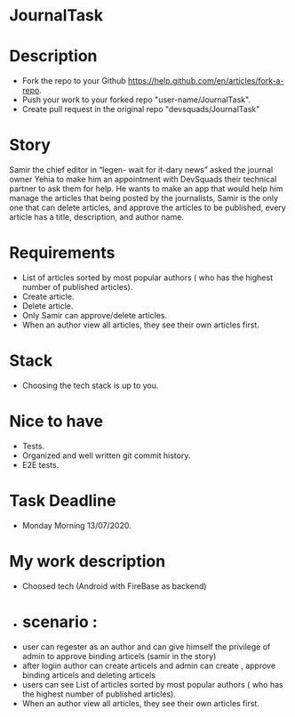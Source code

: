 # JournalTask

# Description
- Fork the repo to your Github https://help.github.com/en/articles/fork-a-repo.
- Push your work to your forked repo "user-name/JournalTask".
- Create pull request in the original repo "devsquads/JournalTask"

# Story
Samir the chief editor in “legen- wait for it-dary news” asked the journal owner Yehia to make him an appointment with DevSquads their technical partner to ask them for help.
He wants to make an app that would help him manage the articles that being posted by the journalists, Samir is the only one that can delete articles, and approve the articles to be published, every article has a title, description, and author name.


# Requirements
- List of articles sorted by most popular authors ( who has the highest number of published articles).
- Create article.
- Delete article.
- Only Samir can approve/delete articles.
- When an author view all articles, they see their own articles first. 

# Stack
- Choosing the tech stack is up to you.

# Nice to have
- Tests.
- Organized and well written git commit history.
- E2E tests.

# Task Deadline
- Monday Morning 13/07/2020.
# My work description
- Choosed tech (Android with FireBase as backend)
- # scenario :
- user can regester as an author and can give himself the privilege of admin to approve binding articels (samir in the story)
- after logiin author can create articels and admin can create , approve binding articels and deleting articels  
- users can see List of articles sorted by most popular authors ( who has the highest number of published articles).
- When an author view all articles, they see their own articles first. 

